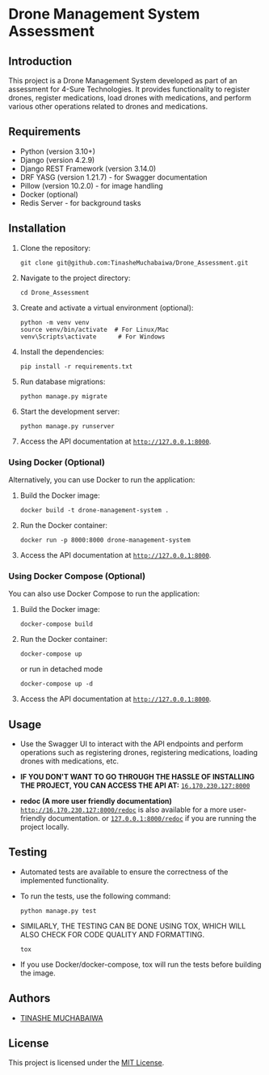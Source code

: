 # Drone Management System Assessment

## Introduction
This project is a Drone Management System developed as part of an assessment for 4-Sure Technologies. It provides functionality to register drones, register medications, load drones with medications, and perform various other operations related to drones and medications.

## Requirements
- Python (version 3.10+)
- Django (version 4.2.9)
- Django REST Framework (version 3.14.0)
- DRF YASG (version 1.21.7) - for Swagger documentation
- Pillow (version 10.2.0) - for image handling
- Docker (optional)
- Redis Server - for background tasks

## Installation
1. Clone the repository:

    ```
    git clone git@github.com:TinasheMuchabaiwa/Drone_Assessment.git
    ```

2. Navigate to the project directory:

    ```
    cd Drone_Assessment
    ```

3. Create and activate a virtual environment (optional):

    ```
    python -m venv venv
    source venv/bin/activate  # For Linux/Mac
    venv\Scripts\activate      # For Windows
    ```

4. Install the dependencies:

    ```
    pip install -r requirements.txt
    ```

5. Run database migrations:

    ```
    python manage.py migrate
    ```

6. Start the development server:

    ```
    python manage.py runserver
    ```

7. Access the API documentation at [`http://127.0.0.1:8000`](http://127.0.0.1:8000).

### Using Docker (Optional)
Alternatively, you can use Docker to run the application:

1. Build the Docker image:

    ```
    docker build -t drone-management-system .
    ```

2. Run the Docker container:

    ```
    docker run -p 8000:8000 drone-management-system
    ```

3. Access the API documentation at [`http://127.0.0.1:8000`](http://127.0.0.1:8000).

### Using Docker Compose (Optional)
You can also use Docker Compose to run the application:

1. Build the Docker image:

    ```
    docker-compose build
    ```
2. Run the Docker container:

    ```
    docker-compose up
    ```
    or run in detached mode
    ```
    docker-compose up -d
    ```

3. Access the API documentation at [`http://127.0.0.1:8000`](http://127.0.0.1:8000).

## Usage
- Use the Swagger UI to interact with the API endpoints and perform operations such as registering drones, registering medications, loading drones with medications, etc.

- **IF YOU DON'T WANT TO GO THROUGH THE HASSLE OF INSTALLING THE PROJECT, YOU CAN ACCESS THE API AT:** 
        [`16.170.230.127:8000`](16.170.230.127:8000)

- **redoc (A more user friendly documentation)** 
        [`http://16.170.230.127:8000/redoc`](16.170.230.127:8000/redoc) is also available for a more user-friendly documentation. or [`127.0.0.1:8000/redoc`](http://127.0.0.1:8000/redoc) if you are running the project locally.

## Testing
- Automated tests are available to ensure the correctness of the implemented functionality.
- To run the tests, use the following command:

    ```
    python manage.py test
    ```
- SIMILARLY, THE TESTING CAN BE DONE USING TOX, WHICH WILL ALSO CHECK FOR CODE QUALITY AND FORMATTING.
    ```
    tox
    ```
- If you use Docker/docker-compose, tox will run the tests before building the image.

## Authors
- [TINASHE MUCHABAIWA](https://github.com/TinasheMuchabaiwa)

## License
This project is licensed under the [MIT License](LICENSE).
